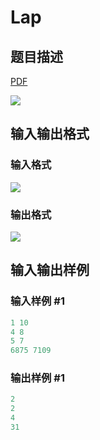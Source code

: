 # Lap

## 题目描述

[problemUrl]: https://uva.onlinejudge.org/index.php?option=com_onlinejudge&Itemid=8&category=823&page=show_problem&problem=4656

[PDF](https://uva.onlinejudge.org/external/127/p12791.pdf)

![](https://cdn.luogu.com.cn/upload/vjudge_pic/UVA12791/1c8596349aea58515945785d162464f6f3a8d877.png)

## 输入输出格式

### 输入格式

![](https://cdn.luogu.com.cn/upload/vjudge_pic/UVA12791/d8cda30381e48c5c9d6b5a9cfdd7f4d6de63fbc3.png)

### 输出格式

![](https://cdn.luogu.com.cn/upload/vjudge_pic/UVA12791/18ff564c5cb565d0da24d0b3b79a8a9cb51d895d.png)

## 输入输出样例

### 输入样例 #1

```cpp
1 10
4 8
5 7
6875 7109
```


### 输出样例 #1

```cpp
2
2
4
31
```


